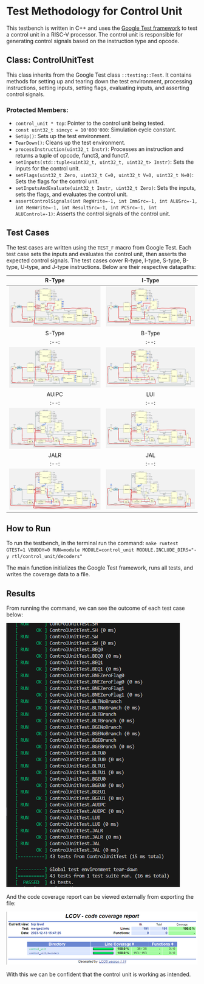 # Test Methodology for Control Unit

This testbench is written in C++ and uses the [Google Test framework](/testbench/readme.md) to test a control unit in a RISC-V processor. The control unit is responsible for generating control signals based on the instruction type and opcode.

## Class: ControlUnitTest

This class inherits from the Google Test class `::testing::Test`. It contains methods for setting up and tearing down the test environment, processing instructions, setting inputs, setting flags, evaluating inputs, and asserting control signals.

### Protected Members:

- `control_unit * top`: Pointer to the control unit being tested.
- `const uint32_t simcyc = 10'000'000`: Simulation cycle constant.
- `SetUp()`: Sets up the test environment.
- `TearDown()`: Cleans up the test environment.
- `processInstruction(uint32_t Instr)`: Processes an instruction and returns a tuple of opcode, funct3, and funct7.
- `setInputs(std::tuple<uint32_t, uint32_t, uint32_t> Instr)`: Sets the inputs for the control unit.
- `setFlags(uint32_t Zero, uint32_t C=0, uint32_t V=0, uint32_t N=0)`: Sets the flags for the control unit.
- `setInputsAndEvaluate(uint32_t Instr, uint32_t Zero)`: Sets the inputs, sets the flags, and evaluates the control unit.
- `assertControlSignals(int RegWrite=-1, int ImmSrc=-1, int ALUSrc=-1, int MemWrite=-1, int ResultSrc=-1, int PCSrc=-1, int ALUControl=-1)`: Asserts the control signals of the control unit.

## Test Cases

The test cases are written using the `TEST_F` macro from Google Test. Each test case sets the inputs and evaluates the control unit, then asserts the expected control signals. The test cases cover R-type, I-type, S-type, B-type, U-type, and J-type instructions. Below are their respective datapaths: 

| R-Type | I-Type |
:--:|:--:
| ![single-cycle-control-path-r-type](/images/r-type_control_path.png) | ![single-cycle-control-path-i-type](/images/i-type_control_path.png) |
| S-Type | B-Type |
:--:|:--:
| ![single-cycle-control-path-s-type](/images/s-type_control_path.png) | ![single-cycle-control-path-b-type](/images/b-type_control_path.png) |
| AUIPC | LUI |
:--:|:--:
| ![](/images/AUIPC_control_path.png) | ![](/images/LUI_control_path.png) |
| JALR | JAL |
:--:|:--:
| ![](/images/JALR_control_path.png) | ![](/images/JAL_control_path.png) |


## How to Run

To run the testbench, in the terminal run the command: ```make runtest GTEST=1 VBUDDY=0 RUN=module MODULE=control_unit MODULE.INCLUDE_DIRS="-y rtl/control_unit/decoders"```

The main function initializes the Google Test framework, runs all tests, and writes the coverage data to a file.

## Results 

From running the command, we can see the outcome of each test case below:  

![](/images/control_unit_test_results_excerpt.png)

And the code coverage report can be viewed externally from exporting the file:

![](/images/control_unit_line_coverage.png)

With this we can be confident that the control unit is working as intended. 
